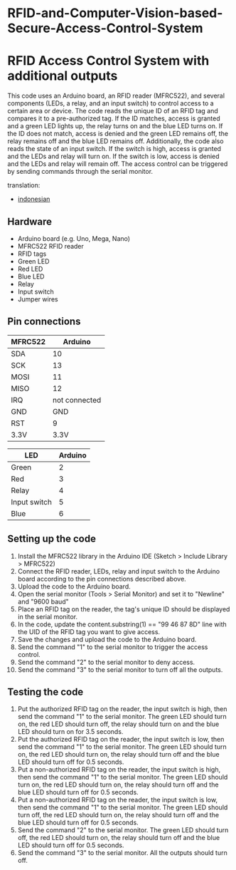 # RFID-and-Computer-Vision-based-Secure-Access-Control-System

# RFID Access Control System with additional outputs

This code uses an Arduino board, an RFID reader (MFRC522), and several components (LEDs, a relay, and an input switch) to control access to a certain area or device. The code reads the unique ID of an RFID tag and compares it to a pre-authorized tag. If the ID matches, access is granted and a green LED lights up, the relay turns on and the blue LED turns on. If the ID does not match, access is denied and the green LED remains off, the relay remains off and the blue LED remains off. Additionally, the code also reads the state of an input switch. If the switch is high, access is granted and the LEDs and relay will turn on. If the switch is low, access is denied and the LEDs and relay will remain off. The access control can be triggered by sending commands through the serial monitor.

translation:
- [indonesian](https://github.com/1999AZZAR/RFID-Access-Control-System/blob/master/readme_id.md)

## Hardware

- Arduino board (e.g. Uno, Mega, Nano)
- MFRC522 RFID reader
- RFID tags
- Green LED
- Red LED
- Blue LED
- Relay
- Input switch
- Jumper wires

## Pin connections

|MFRC522|Arduino|
|-------|-------|
|SDA    |10     |
|SCK    |13     |
|MOSI   |11     |
|MISO   |12     |
|IRQ    |not connected|
|GND    |GND    |
|RST    |9      |
|3.3V   |3.3V   |

|LED    |Arduino|
|-------|-------|
|Green   |2      |
|Red |3      |
|Relay |4     |
|Input switch |5     |
|Blue |6      |

## Setting up the code

1. Install the MFRC522 library in the Arduino IDE (Sketch > Include Library > MFRC522)
2. Connect the RFID reader, LEDs, relay and input switch to the Arduino board according to the pin connections described above.
3. Upload the code to the Arduino board.
4. Open the serial monitor (Tools > Serial Monitor) and set it to "Newline" and "9600 baud"
5. Place an RFID tag on the reader, the tag's unique ID should be displayed in the serial monitor.
6. In the code, update the content.substring(1) == "99 46 87 8D" line with the UID of the RFID tag you want to give access.
7. Save the changes and upload the code to the Arduino board.
8. Send the command "1" to the serial monitor to trigger the access control.
9. Send the command "2" to the serial monitor to deny access.
10. Send the command "3" to the serial monitor to turn off all the outputs.

## Testing the code

1. Put the authorized RFID tag on the reader, the input switch is high, then send the command "1" to the serial monitor. The green LED should turn on, the red LED should turn off, the relay should turn on and the blue LED should turn on for 3.5 seconds.
2. Put the authorized RFID tag on the reader, the input switch is low, then send the command "1" to the serial monitor. The green LED should turn on, the red LED should turn on, the relay should turn off and the blue LED should turn off for 0.5 seconds.
3. Put a non-authorized RFID tag on the reader, the input switch is high, then send the command "1" to the serial monitor. The green LED should turn on, the red LED should turn on, the relay should turn off and the blue LED should turn off for 0.5 seconds.
4. Put a non-authorized RFID tag on the reader, the input switch is low, then send the command "1" to the serial monitor. The green LED should turn off, the red LED should turn on, the relay should turn off and the blue LED should turn off for 0.5 seconds.
5. Send the command "2" to the serial monitor. The green LED should turn off, the red LED should turn on, the relay should turn off and the blue LED should turn off for 0.5 seconds.
6. Send the command "3" to the serial monitor. All the outputs should turn off.
